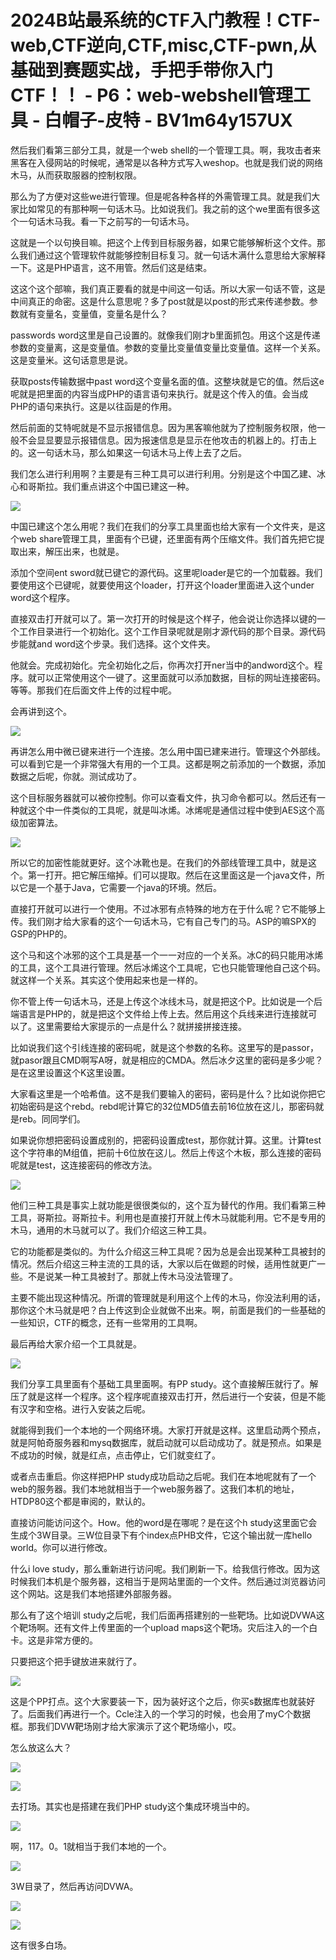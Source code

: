 # 2024B站最系统的CTF入门教程！CTF-web,CTF逆向,CTF,misc,CTF-pwn,从基础到赛题实战，手把手带你入门CTF！！ - P6：web-webshell管理工具 - 白帽子-皮特 - BV1m64y157UX

然后我们看第三部分工具，就是一个web shell的一个管理工具。啊，我攻击者来黑客在入侵网站的时候呢，通常是以各种方式写入weshop。也就是我们说的网络木马，从而获取服器的控制权限。

那么为了方便对这些we进行管理。但是呢各种各样的外需管理工具。就是我们大家比如常见的有那种啊一句话木马。比如说我们。我之前的这个we里面有很多这个一句话木马我。看一下之前写的一句话木马。

这就是一个以句换目嘛。把这个上传到目标服务器，如果它能够解析这个文件。那么我们通过这个管理软件就能够控制目标复习。就一句话木满什么意思给大家解释一下。这是PHP语言，这不用管。然后们这是结束。

这这个这个部嘛，我们真正要看的就是中间这一句话。所以大家一句话不管，这是中间真正的命密。这是什么意思呢？多了post就是以post的形式来传递参数。参数就有变量名，变量值，变量名是什么？

 passwords word这里是自己设置的。就像我们刚才b里面抓包。用这个这是传递参数的变量离，这是变量值。参数的变量比变量值变量比变量值。这样一个关系。这是变量米。这句话意思是说。

获取posts传输数据中past word这个变量名面的值。这整块就是它的值。然后这e呢就是把里面的内容当成PHP的语言语句来执行。就是这个传入的值。会当成PHP的语句来执行。这是以往函是的作用。

然后前面的艾特呢就是不显示报错信息。因为黑客嘛他就为了控制服务权限，他一般不会显显要显示报错信息。因为报速信息是显示在他攻击的机器上的。打击上的。这一句话木马，那么如果这一句话木马上传上去了之后。

我们怎么进行利用啊？主要是有三种工具可以进行利用。分别是这个中国乙建、冰心和哥斯拉。我们重点讲这个中国已建这一种。



![](img/2493a681b76e079b491cd3c035ecedd2_1.png)

中国已建这个怎么用呢？我们在我们的分享工具里面也给大家有一个文件夹，是这个web share管理工具，里面有个已键，还里面有两个压缩文件。我们首先把它提取出来，解压出来，也就是。

添加个空间ent sword就已键它的源代码。这里呢loader是它的一个加载器。我们要使用这个已键呢，就要使用这个loader，打开这个loader里面进入这个under word这个程序。

直接双击打开就可以了。第一次打开的时候是这个样子，他会说让你选择以键的一个工作目录进行一个初始化。这个工作目录呢就是刚才源代码的那个目录。源代码步能就and word这个步录。我们选择。这个文件夹。

他就会。完成初始化。完全初始化之后，你再次打开ner当中的andword这个。程序。就可以正常使用这个一键了。这里面就可以添加数据，目标的网址连接密码。等等。那我们在后面文件上传的过程中呢。

会再讲到这个。

![](img/2493a681b76e079b491cd3c035ecedd2_3.png)

再讲怎么用中微已键来进行一个连接。怎么用中国已建来进行。管理这个外部线。可以看到它是一个非常强大有用的一个工具。这都是啊之前添加的一个数据，添加数据之后呢，你就。测试成功了。

这个目标服务器就可以被你控制。你可以查看文件，执习命令都可以。然后还有一种就这个中一件类似的工具呢，就是叫冰烯。冰烯呢是通信过程中使到AES这个高级加密算法。



![](img/2493a681b76e079b491cd3c035ecedd2_5.png)

所以它的加密性能就更好。这个冰靴也是。在我们的外部线管理工具中，就是这个。第一打开。把它解压缩掉。们可以提取。然后在这里面这是一个java文件，所以它是一个基于Java，它需要一个java的环境。然后。

直接打开就可以进行一个使用。不过冰邪有点特殊的地方在于什么呢？它不能够上传。我们刚才给大家看的这个一句话木马，它有自己专门的马。ASP的嘛SPX的GSP的PHP的。

这个马和这个冰邪的这个工具是基一个一一对应的一个关系。冰C的码只能用冰烯的工具，这个工具进行管理。然后冰烯这个工具呢，它也只能管理他自己这个码。就这样一个关系。其实这个使用起来也是一样的。

你不管上传一句话木马，还是上传这个冰线木马，就是把这个P。比如说是一个后端语言是PHP的，就是把这个文件给上传上去。然后用这个兵线来进行连接就可以了。这里需要给大家提示的一点是什么？就拼接拼接连接。

比如说我们这个引线连接的密码呢，就是这个参数的名称。这里写的是passor，就pasor跟且CMD啊写A呀，就是相应的CMDA。然后冰夕这里的密码是多少呢？是在这里设置这个K这里设置。

大家看这里是一个哈希值。这不是我们要输入的密码，密码是什么？比如说你把它初始密码是这个rebd。rebd呢计算它的32位MD5值去前16位放在这儿，那密码就是reb。同同学们。

如果说你想把密码设置成别的，把密码设置成test，那你就计算。这里。计算test这个字符串的M组值，把前十6位放在这儿。然后上传这个木板，那么连接的密码呢就是test，这连接密码的修改方法。



![](img/2493a681b76e079b491cd3c035ecedd2_7.png)

他们三种工具是事实上就功能是很很类似的，这个互为替代的作用。我们看第三种工具，哥斯拉。哥斯拉卡。利用也是直接打开就上传木马就能利用。它不是专用的木马，通用的木马就可以了。我们介绍这三种工具。

它的功能都是类似的。为什么介绍这三种工具呢？因为总是会出现某种工具被封的情况。然后介绍这三种主流的工具的话，大家以后在做题的时候，适用性就更广一些。不是说某一种工具被封了。那就上传木马没法管理了。

主要不能出现这种情况。所谓的管理就是利用这个上传的木马，你没法利用的话，那你这个木马就是吧？白上传这到企业就做不出来。啊，前面是我们的一些基础的一些知识，CTF的概念，还有一些常用的工具啊。

最后再给大家介绍一个工具就是。

![](img/2493a681b76e079b491cd3c035ecedd2_9.png)

我们分享工具里面有个基础工具里面啊。有PP study。这个直接解压就行了。解压了就是这样一个程序。这个程序呢直接双击打开，然后进行一个安装，但是不能有汉字和空格。进行入安装之后呢。

就能得到我们一个本地的一个网络环境。大家打开就是这样。这里启动两个预点，就是阿帕奇服务器和mysq数据库，就启动就可以启动成功了。就是预点。如果是不成功的时候，就是红点，点击停止，它们就变红了。

或者点击重启。你这样把PHP study成功启动之后呢。我们在本地呢就有了一个web的服务器。我们本地就相当于一个web服务器了。这我们本机的地址，HTDP80这个都是审阅的，默认的。

直接访问能访问这个。How。他的word是在哪呢？是在这个h study这里面它会生成个3W目录。三W位目录下有个index点PHB文件，它这个输出就一库hello world。你可以进行修改。

什么i love study，那么重新进行访问呢。我们刷新一下。给我信行修改。因为这时候我们本机是个服务器，这相当于是网站里面的一个文件。然后通过浏览器访问这个网站。这是我们本地搭建外部服务器。

那么有了这个培训 study之后呢，我们后面再搭建别的一些靶场。比如说DVWA这个靶场啊。还有文件上传里面的一个upload maps这个靶场。灾后注入的一个白卡。这是非常方便的。

只要把这个把手键放进来就行了。

![](img/2493a681b76e079b491cd3c035ecedd2_11.png)

这是个PP打点。这个大家要装一下，因为装好这个之后，你买s数据库也就装好了。后面我们再进行一个。Ccle注入的一个学习的时候，也会用了myC个数据框。那我们DVW靶场刚才给大家演示了这个靶场缩小，哎。

怎么放这么大？

![](img/2493a681b76e079b491cd3c035ecedd2_13.png)

![](img/2493a681b76e079b491cd3c035ecedd2_14.png)

去打场。其实也是搭建在我们PHP study这个集成环境当中的。

![](img/2493a681b76e079b491cd3c035ecedd2_16.png)

啊，117。0。1就相当于我们本地的一个。

![](img/2493a681b76e079b491cd3c035ecedd2_18.png)

3W目录了，然后再访问DVWA。

![](img/2493a681b76e079b491cd3c035ecedd2_20.png)

![](img/2493a681b76e079b491cd3c035ecedd2_21.png)

这有很多白场。
